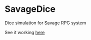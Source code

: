 # SavageDice

Dice simulation for Savage RPG system

See it working [here](https://barongello.github.io/savagedice)
